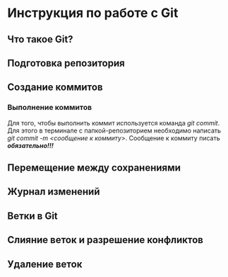 # Инструкция по работе с Git

## Что такое Git? 

## Подготовка репозитория

## Создание коммитов
### Выполнение коммитов
Для того, чтобы выполнить коммит используется команда *git commit*. Для этого в терминале с папкой-репозиторием необходимо написать *git commit -m <сообщение к коммиту>*. Сообщение к коммиту писать ***обязательно!!!***

## Перемещение между сохранениями

##  Журнал изменений

## Ветки в Git

## Слияние веток и разрешение конфликтов

## Удаление веток